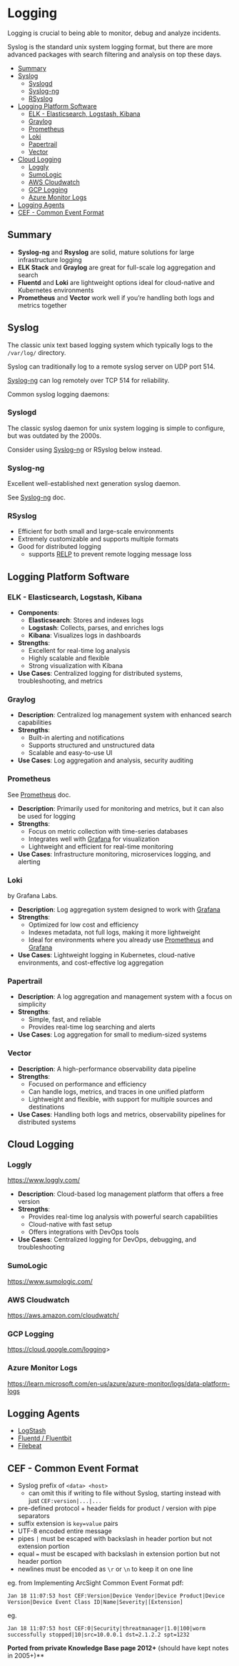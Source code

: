 # Logging

Logging is crucial to being able to monitor, debug and analyze incidents.

Syslog is the standard unix system logging format,
but there are more advanced packages with search filtering and analysis on top these days.

<!-- INDEX_START -->

- [Summary](#summary)
- [Syslog](#syslog)
  - [Syslogd](#syslogd)
  - [Syslog-ng](#syslog-ng)
  - [RSyslog](#rsyslog)
- [Logging Platform Software](#logging-platform-software)
  - [ELK - Elasticsearch, Logstash, Kibana](#elk---elasticsearch-logstash-kibana)
  - [Graylog](#graylog)
  - [Prometheus](#prometheus)
  - [Loki](#loki)
  - [Papertrail](#papertrail)
  - [Vector](#vector)
- [Cloud Logging](#cloud-logging)
  - [Loggly](#loggly)
  - [SumoLogic](#sumologic)
  - [AWS Cloudwatch](#aws-cloudwatch)
  - [GCP Logging](#gcp-logging)
  - [Azure Monitor Logs](#azure-monitor-logs)
- [Logging Agents](#logging-agents)
- [CEF - Common Event Format](#cef---common-event-format)

<!-- INDEX_END -->

## Summary

- **Syslog-ng** and **Rsyslog** are solid, mature solutions for large infrastructure logging
- **ELK Stack** and **Graylog** are great for full-scale log aggregation and search
- **Fluentd** and **Loki** are lightweight options ideal for cloud-native and Kubernetes environments
- **Prometheus** and **Vector** work well if you’re handling both logs and metrics together

## Syslog

The classic unix text based logging system which typically logs to the `/var/log/` directory.

Syslog can traditionally log to a remote syslog server on UDP port 514.

[Syslog-ng](syslog-ng.md) can log remotely over TCP 514 for reliability.

Common syslog logging daemons:

### Syslogd

The classic syslog daemon for unix system logging is simple to configure, but was outdated by the 2000s.

Consider using [Syslog-ng](syslog-ng.md) or RSyslog below instead.

### Syslog-ng

Excellent well-established next generation syslog daemon.

See [Syslog-ng](syslog-ng.md) doc.

### RSyslog

- Efficient for both small and large-scale environments
- Extremely customizable and supports multiple formats
- Good for distributed logging
  - supports [RELP](https://en.wikipedia.org/wiki/Reliable_Event_Logging_Protocol) to prevent remote logging message
    loss

## Logging Platform Software

### ELK - Elasticsearch, Logstash, Kibana

- **Components**:
  - **Elasticsearch**: Stores and indexes logs
  - **Logstash**: Collects, parses, and enriches logs
  - **Kibana**: Visualizes logs in dashboards
- **Strengths**:
  - Excellent for real-time log analysis
  - Highly scalable and flexible
  - Strong visualization with Kibana
- **Use Cases**: Centralized logging for distributed systems, troubleshooting, and metrics

### Graylog

- **Description**: Centralized log management system with enhanced search capabilities
- **Strengths**:
  - Built-in alerting and notifications
  - Supports structured and unstructured data
  - Scalable and easy-to-use UI
- **Use Cases**: Log aggregation and analysis, security auditing

### Prometheus

See [Prometheus](prometheus.md) doc.

- **Description**: Primarily used for monitoring and metrics, but it can also be used for logging
- **Strengths**:
  - Focus on metric collection with time-series databases
  - Integrates well with [Grafana](grafana.md) for visualization
  - Lightweight and efficient for real-time monitoring
- **Use Cases**: Infrastructure monitoring, microservices logging, and alerting

### Loki

by Grafana Labs.

- **Description**: Log aggregation system designed to work with [Grafana](grafana.md)
- **Strengths**:
  - Optimized for low cost and efficiency
  - Indexes metadata, not full logs, making it more lightweight
  - Ideal for environments where you already use [Prometheus](prometheus.md) and [Grafana](grafana.md)
- **Use Cases**: Lightweight logging in Kubernetes, cloud-native environments, and cost-effective log aggregation

### Papertrail

- **Description**: A log aggregation and management system with a focus on simplicity
- **Strengths**:
  - Simple, fast, and reliable
  - Provides real-time log searching and alerts
- **Use Cases**: Log aggregation for small to medium-sized systems

### Vector

- **Description**: A high-performance observability data pipeline
- **Strengths**:
  - Focused on performance and efficiency
  - Can handle logs, metrics, and traces in one unified platform
  - Lightweight and flexible, with support for multiple sources and destinations
- **Use Cases**: Handling both logs and metrics, observability pipelines for distributed systems

## Cloud Logging

### Loggly

<https://www.loggly.com/>

- **Description**: Cloud-based log management platform that offers a free version
- **Strengths**:
  - Provides real-time log analysis with powerful search capabilities
  - Cloud-native with fast setup
  - Offers integrations with DevOps tools
- **Use Cases**: Centralized logging for DevOps, debugging, and troubleshooting

### SumoLogic

<https://www.sumologic.com/>

### AWS Cloudwatch

<https://aws.amazon.com/cloudwatch/>

### GCP Logging

<https://cloud.google.com/logging>>

### Azure Monitor Logs

<https://learn.microsoft.com/en-us/azure/azure-monitor/logs/data-platform-logs>

## Logging Agents

- [LogStash](logstash.md)
- [Fluentd / Fluentbit](fluentd.md)
- [Filebeat](https://www.elastic.co/beats/filebeat)

## CEF - Common Event Format

- Syslog prefix of `<data> <host>`
  - can omit this if writing to file without Syslog, starting instead with just `CEF:version|...|...`
- pre-defined protocol + header fields for product / version with pipe separators
- suffix extension is `key=value` pairs
- UTF-8 encoded entire message
- pipes `|` must be escaped with backslash in header portion but not extension portion
- equal `=` must be escaped with backslash in extension portion but not header portion
- newlines must be encoded as `\r` or `\n` to keep it on one line

eg. from Implementing ArcSight Common Event Format pdf:

```log
Jan 18 11:07:53 host CEF:Version|Device Vendor|Device Product|Device Version|Device Event Class ID|Name|Severity|[Extension]
```

eg.

```log
Jan 18 11:07:53 host CEF:0|Security|threatmanager|1.0|100|worm successfully stopped|10|src=10.0.0.1 dst=2.1.2.2 spt=1232
```

**Ported from private Knowledge Base page 2012+** (should have kept notes in 2005+)**
